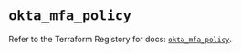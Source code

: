 # `okta_mfa_policy`

Refer to the Terraform Registory for docs: [`okta_mfa_policy`](https://registry.terraform.io/providers/okta/okta/3.46.0/docs/resources/mfa_policy).
